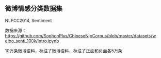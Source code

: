 ## 微博情感分类数据集

NLPCC2014, Sentiment

数据来源：https://github.com/SophonPlus/ChineseNlpCorpus/blob/master/datasets/weibo_senti_100k/intro.ipynb

10万条微博语料，标注了微博语料，标注了正面和负面各5万条